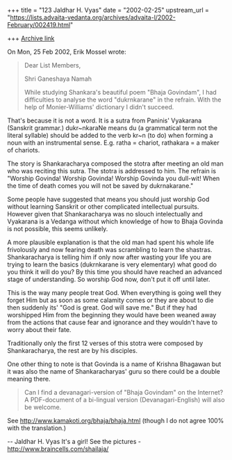 +++
title = "123 Jaldhar H. Vyas"
date = "2002-02-25"
upstream_url = "https://lists.advaita-vedanta.org/archives/advaita-l/2002-February/002419.html"

+++
[Archive link](https://lists.advaita-vedanta.org/archives/advaita-l/2002-February/002419.html)

On Mon, 25 Feb 2002, Erik Mossel wrote:

> Dear List Members,
>
> Shri Ganeshaya Namah
>
> While studying Shankara's beautiful poem "Bhaja Govindam", I had
> difficulties to analyse the word "dukrnkarane" in the refrain. With the help
> of Monier-Williams' dictionary I didn't succeed.

That's because it is not a word.  It is a sutra from Paninis' Vyakarana
(Sanskrit grammar.)  dukr~nkaraNe means du (a grammatical term not the
literal syllable) should be added to the verb kr~n (to do) when forming a
noun with an instrumental sense.  E.g. ratha = chariot, rathakara = a
maker of chariots.

The story is Shankaracharya composed the stotra after meeting an old man
who was reciting this sutra.  The stotra is addressed to him.  The refrain
is "Worship Govinda! Worship Govinda! Worship Govinda you dull-wit!  When
the time of death comes you will not be saved by dukrnakarane."

Some people have suggested that means you should just worship God
without learning Sanskrit or other complicated intellectual pursuits.
However given that Shankaracharya was no slouch intelectually and
Vyakarana is a Vedanga without which knowledge of how to Bhaja Govinda is
not possible, this seems unlikely.

A more plausible explanation is that the old man had spent his whole life
frivolously and now fearing death was scrambling to learn the shastras.
Shankaracharya is telling him if only now after wasting your life you are
trying to learn the basics (dukrnkarane is very elementary) what good do
you think it will do you?  By this time you should have reached an
advanced stage of understanding.  So worship God now, don't put it off
until later.

This is the way many people treat God.  When everything is going well
they forget Him but as soon as some calamity comes or they are about to
die then suddenly its' "God is great.  God will save me."  But if they had
worshipped Him from the beginning they would have been weaned away from
the actions that cause fear and ignorance and they wouldn't have to worry
about their fate.

Traditionally only the first 12 verses of this stotra were composed by
Shankaracharya, the rest are by his disciples.

One other thing to note is that Govinda is a name of Krishna Bhagawan but
it was also the name of Shankaracharyas' guru so there could be a double
meaning there.

> Can I find a devanagari-version of "Bhaja Govindam" on the Internet?  A
> PDF-document of a bi-lingual version (Devanagari-English) will also be
> welcome.

See http://www.kamakoti.org/bhaja/bhaja.html (though I do not agree
100% with the translation.)

--
Jaldhar H. Vyas <jaldhar at braincells.com>
It's a girl! See the pictures - http://www.braincells.com/shailaja/

